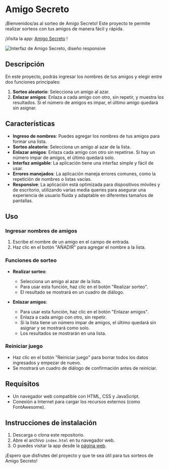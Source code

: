 # Amigo Secreto

¡Bienvenidos/as al sorteo de Amigo Secreto! Este proyecto te permite realizar sorteos con tus amigos de manera fácil y rápida.

¡Visita la app: [Amigo Secreto](https://feddericogarcia.github.io/ONE-Alura_secret-friend-challenge/) !

![ Interfaz de Amigo Secreto, diseño responsive](URL_de_la_imagen)


## Descripción

En este proyecto, podrás ingresar los nombres de tus amigos y elegir entre dos funciones principales:
1. **Sorteo aleatorio**: Selecciona un amigo al azar.
2. **Enlazar amigos**: Enlaza a cada amigo con otro, sin repetir, y muestra los resultados. Si el número de amigos es impar, el último amigo quedará sin asignar.

## Características

- **Ingreso de nombres**: Puedes agregar los nombres de tus amigos para formar una lista.
- **Sorteo aleatorio**: Selecciona un amigo al azar de la lista.
- **Enlazar amigos**: Enlaza cada amigo con otro sin repetirse. Si hay un número impar de amigos, el último quedará solo.
- **Interfaz amigable**: La aplicación tiene una interfaz simple y fácil de usar.
- **Errores manejados**: La aplicación maneja errores comunes, como la repetición de nombres o listas vacías.
- **Responsive**: La aplicación está optimizada para dispositivos móviles y de escritorio, utilizando varias media queries para asegurar una experiencia de usuario fluida y adaptable en diferentes tamaños de pantallas.

## Uso

### Ingresar nombres de amigos

1. Escribe el nombre de un amigo en el campo de entrada.
2. Haz clic en el botón "AÑADIR" para agregar el nombre a la lista.

### Funciones de sorteo

- **Realizar sorteo**: 
  - Selecciona un amigo al azar de la lista.
  - Para usar esta función, haz clic en el botón "Realizar sorteo".
  - El resultado se mostrará en un cuadro de diálogo.

- **Enlazar amigos**: 
  - Para usar esta función, haz clic en el botón "Enlazar amigos".
  - Enlaza a cada amigo con otro, sin repetir.
  - Si la lista tiene un número impar de amigos, el último quedará sin asignar y se mostrará como solo.
  - Los resultados se mostrarán en una lista.

### Reiniciar juego

- Haz clic en el botón "Reiniciar juego" para borrar todos los datos ingresados y empezar de nuevo.
- Se mostrará un cuadro de diálogo de confirmación antes de reiniciar.

## Requisitos

- Un navegador web compatible con HTML, CSS y JavaScript.
- Conexión a Internet para cargar los recursos externos (como FontAwesome).

## Instrucciones de instalación

1. Descarga o clona este repositorio.
2. Abre el archivo `index.html` en tu navegador web.
3. O puedes visitar la app desde la [página web](https://feddericogarcia.github.io/ONE-Alura_secret-friend-challenge/).

¡Espero que disfrutes del proyecto y que te sea útil para tus sorteos de Amigo Secreto! 